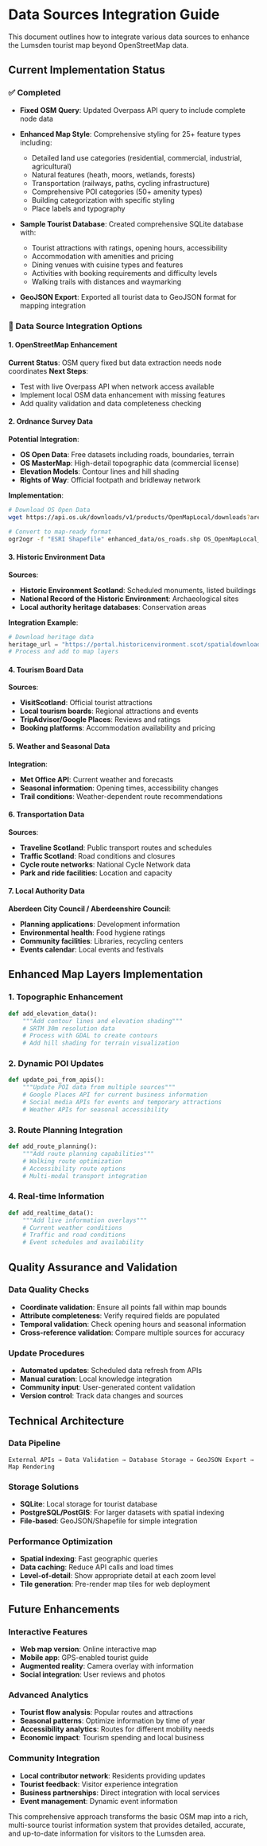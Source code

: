 # Data Sources Integration Guide

This document outlines how to integrate various data sources to enhance the Lumsden tourist map beyond OpenStreetMap data.

## Current Implementation Status

### ✅ Completed
- **Fixed OSM Query**: Updated Overpass API query to include complete node data
- **Enhanced Map Style**: Comprehensive styling for 25+ feature types including:
  - Detailed land use categories (residential, commercial, industrial, agricultural)
  - Natural features (heath, moors, wetlands, forests)
  - Transportation (railways, paths, cycling infrastructure)
  - Comprehensive POI categories (50+ amenity types)
  - Building categorization with specific styling
  - Place labels and typography

- **Sample Tourist Database**: Created comprehensive SQLite database with:
  - Tourist attractions with ratings, opening hours, accessibility
  - Accommodation with amenities and pricing
  - Dining venues with cuisine types and features  
  - Activities with booking requirements and difficulty levels
  - Walking trails with distances and waymarking

- **GeoJSON Export**: Exported all tourist data to GeoJSON format for mapping integration

### 🔧 Data Source Integration Options

#### 1. OpenStreetMap Enhancement
**Current Status**: OSM query fixed but data extraction needs node coordinates
**Next Steps**:
- Test with live Overpass API when network access available
- Implement local OSM data enhancement with missing features
- Add quality validation and data completeness checking

#### 2. Ordnance Survey Data
**Potential Integration**:
- **OS Open Data**: Free datasets including roads, boundaries, terrain
- **OS MasterMap**: High-detail topographic data (commercial license)
- **Elevation Models**: Contour lines and hill shading
- **Rights of Way**: Official footpath and bridleway network

**Implementation**: 
```bash
# Download OS Open Data
wget https://api.os.uk/downloads/v1/products/OpenMapLocal/downloads?area=GB&format=ESRI%C2%AE+Shapefile&redirect

# Convert to map-ready format
ogr2ogr -f "ESRI Shapefile" enhanced_data/os_roads.shp OS_OpenMapLocal_roads.shp
```

#### 3. Historic Environment Data
**Sources**:
- **Historic Environment Scotland**: Scheduled monuments, listed buildings
- **National Record of the Historic Environment**: Archaeological sites
- **Local authority heritage databases**: Conservation areas

**Integration Example**:
```python
# Download heritage data
heritage_url = "https://portal.historicenvironment.scot/spatialdownloads"
# Process and add to map layers
```

#### 4. Tourism Board Data
**Sources**:
- **VisitScotland**: Official tourist attractions
- **Local tourism boards**: Regional attractions and events
- **TripAdvisor/Google Places**: Reviews and ratings
- **Booking platforms**: Accommodation availability and pricing

#### 5. Weather and Seasonal Data
**Integration**:
- **Met Office API**: Current weather and forecasts
- **Seasonal information**: Opening times, accessibility changes
- **Trail conditions**: Weather-dependent route recommendations

#### 6. Transportation Data
**Sources**:
- **Traveline Scotland**: Public transport routes and schedules
- **Traffic Scotland**: Road conditions and closures
- **Cycle route networks**: National Cycle Network data
- **Park and ride facilities**: Location and capacity

#### 7. Local Authority Data
**Aberdeen City Council / Aberdeenshire Council**:
- **Planning applications**: Development information
- **Environmental health**: Food hygiene ratings
- **Community facilities**: Libraries, recycling centers
- **Events calendar**: Local events and festivals

## Enhanced Map Layers Implementation

### 1. Topographic Enhancement
```python
def add_elevation_data():
    """Add contour lines and elevation shading"""
    # SRTM 30m resolution data
    # Process with GDAL to create contours
    # Add hill shading for terrain visualization
```

### 2. Dynamic POI Updates
```python
def update_poi_from_apis():
    """Update POI data from multiple sources"""
    # Google Places API for current business information
    # Social media APIs for events and temporary attractions
    # Weather APIs for seasonal accessibility
```

### 3. Route Planning Integration
```python
def add_route_planning():
    """Add route planning capabilities"""
    # Walking route optimization
    # Accessibility route options
    # Multi-modal transport integration
```

### 4. Real-time Information
```python
def add_realtime_data():
    """Add live information overlays"""
    # Current weather conditions
    # Traffic and road conditions
    # Event schedules and availability
```

## Quality Assurance and Validation

### Data Quality Checks
- **Coordinate validation**: Ensure all points fall within map bounds
- **Attribute completeness**: Verify required fields are populated
- **Temporal validation**: Check opening hours and seasonal information
- **Cross-reference validation**: Compare multiple sources for accuracy

### Update Procedures
- **Automated updates**: Scheduled data refresh from APIs
- **Manual curation**: Local knowledge integration
- **Community input**: User-generated content validation
- **Version control**: Track data changes and sources

## Technical Architecture

### Data Pipeline
```
External APIs → Data Validation → Database Storage → GeoJSON Export → Map Rendering
```

### Storage Solutions
- **SQLite**: Local storage for tourist database
- **PostgreSQL/PostGIS**: For larger datasets with spatial indexing
- **File-based**: GeoJSON/Shapefile for simple integration

### Performance Optimization
- **Spatial indexing**: Fast geographic queries
- **Data caching**: Reduce API calls and load times
- **Level-of-detail**: Show appropriate detail at each zoom level
- **Tile generation**: Pre-render map tiles for web deployment

## Future Enhancements

### Interactive Features
- **Web map version**: Online interactive map
- **Mobile app**: GPS-enabled tourist guide
- **Augmented reality**: Camera overlay with information
- **Social integration**: User reviews and photos

### Advanced Analytics
- **Tourist flow analysis**: Popular routes and attractions
- **Seasonal patterns**: Optimize information by time of year
- **Accessibility analytics**: Routes for different mobility needs
- **Economic impact**: Tourism spending and local business

### Community Integration
- **Local contributor network**: Residents providing updates
- **Tourist feedback**: Visitor experience integration
- **Business partnerships**: Direct integration with local services
- **Event management**: Dynamic event information

This comprehensive approach transforms the basic OSM map into a rich, multi-source tourist information system that provides detailed, accurate, and up-to-date information for visitors to the Lumsden area.